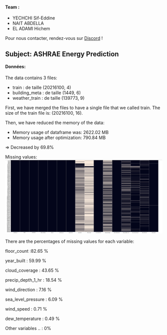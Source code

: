 #### Team : 
- YECHCHI Sif-Eddine 
- NAIT ABDELLA
- EL ADAMI Hichem 

Pour nous contacter, rendez-vous sur [Discord](https://discord.gg/Tz7u4JWW) !


## Subject: ASHRAE Energy Prediction

#### Données:

The data contains 3 files: 

* train : de taille (20216100, 4)
* building_meta : de taille (1449, 6)
* weather_train : de taille (139773, 9) 


First, we have merged the files to have a single file that we called train.
The size of the train file is: (20216100, 16).

Then, we have reduced the memory of the data:

* Memory usage of dataframe was: 2622.02 MB
* Memory usage after optimization: 790.84 MB

=> Decreased by 69.8%

Missing values: 
![heatmap of missing values](Images/na_values.png)

There are the percentages of missing values for each variable: 

floor_count	:82.65 %

year_built : 59.99 %

cloud_coverage	:	43.65 %

precip_depth_1_hr	:	18.54 %

wind_direction	:	7.16 %

sea_level_pressure	:	6.09 %

wind_speed	: 0.71 %

dew_temperature	:	0.49 %

Other variables .. : 0%


 

